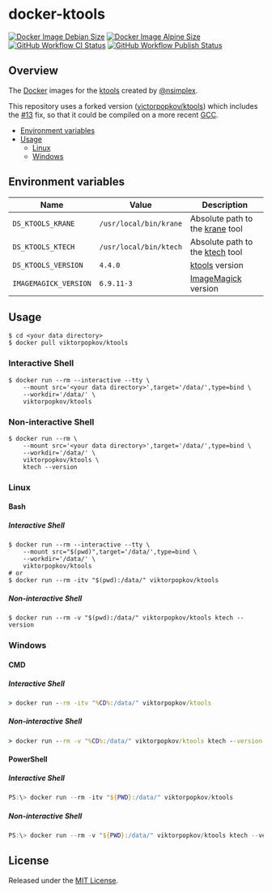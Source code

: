 # docker-ktools

[![Docker Image Debian Size]](https://hub.docker.com/r/viktorpopkov/ktools)
[![Docker Image Alpine Size]](https://hub.docker.com/r/viktorpopkov/ktools)
[![GitHub Workflow CI Status][]](https://github.com/victorpopkov/docker-ktools/actions?query=workflow%3ACI)
[![GitHub Workflow Publish Status][]](https://github.com/victorpopkov/docker-ktools/actions?query=workflow%3APublish)

## Overview

The [Docker][] images for the [ktools][] created by [@nsimplex][].

This repository uses a forked version ([victorpopkov/ktools][]) which includes
the [#13](https://github.com/nsimplex/ktools/pull/13) fix, so that it could be
compiled on a more recent [GCC][].

- [Environment variables](#environment-variables)
- [Usage](#usage)
  - [Linux](#linux)
  - [Windows](#windows)

## Environment variables

| Name                  | Value                  | Description                         |
| --------------------- | ---------------------- | ----------------------------------- |
| `DS_KTOOLS_KRANE`     | `/usr/local/bin/krane` | Absolute path to the [krane][] tool |
| `DS_KTOOLS_KTECH`     | `/usr/local/bin/ktech` | Absolute path to the [ktech][] tool |
| `DS_KTOOLS_VERSION`   | `4.4.0`                | [ktools][] version                  |
| `IMAGEMAGICK_VERSION` | `6.9.11-3`             | [ImageMagick][] version             |

## Usage

```shell script
$ cd <your data directory>
$ docker pull viktorpopkov/ktools
```

### Interactive Shell

```shell script
$ docker run --rm --interactive --tty \
    --mount src='<your data directory>',target='/data/',type=bind \
    --workdir='/data/' \
    viktorpopkov/ktools
```

### Non-interactive Shell

```shell script
$ docker run --rm \
    --mount src='<your data directory>',target='/data/',type=bind \
    --workdir='/data/' \
    viktorpopkov/ktools \
    ktech --version
```

### Linux

#### Bash

##### Interactive Shell

```shell script
$ docker run --rm --interactive --tty \
    --mount src="$(pwd)",target='/data/',type=bind \
    --workdir='/data/' \
    viktorpopkov/ktools
# or
$ docker run --rm -itv "$(pwd):/data/" viktorpopkov/ktools
```

##### Non-interactive Shell

```shell script
$ docker run --rm -v "$(pwd):/data/" viktorpopkov/ktools ktech --version
```

### Windows

#### CMD

##### Interactive Shell

```cmd
> docker run --rm -itv "%CD%:/data/" viktorpopkov/ktools
```

##### Non-interactive Shell

```cmd
> docker run --rm -v "%CD%:/data/" viktorpopkov/ktools ktech --version
```

#### PowerShell

##### Interactive Shell

```powershell
PS:\> docker run --rm -itv "${PWD}:/data/" viktorpopkov/ktools
```

##### Non-interactive Shell

```powershell
PS:\> docker run --rm -v "${PWD}:/data/" viktorpopkov/ktools ktech --version
```

## License

Released under the [MIT License](https://opensource.org/licenses/MIT).

[@nsimplex]: https://github.com/nsimplex
[docker image alpine size]: https://img.shields.io/docker/image-size/viktorpopkov/ktools/debian?label=debian%20size
[docker image debian size]: https://img.shields.io/docker/image-size/viktorpopkov/ktools/alpine?label=alpine%20size
[docker]: https://www.docker.com/
[don't starve]: https://www.klei.com/games/dont-starve
[gcc]: https://gcc.gnu.org/
[github workflow ci status]: https://img.shields.io/github/workflow/status/victorpopkov/docker-ktools/CI?label=CI
[github workflow publish status]: https://img.shields.io/github/workflow/status/victorpopkov/docker-ktools/Publish?label=Publish
[imagemagick]: https://imagemagick.org/index.php
[krane]: https://github.com/nsimplex/ktools#krane
[ktech]: https://github.com/nsimplex/ktools#ktech
[ktools]: https://github.com/nsimplex/ktools
[victorpopkov/ktools]: https://github.com/victorpopkov/ktools
